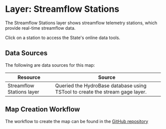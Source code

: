 # Layer: Streamflow Stations #

The Streamflow Stations layer shows streamflow telemetry stations,
which provide real-time streamflow data.

Click on a station to access the State's online data tools.

## Data Sources ##

The following are data sources for this map:

| **Resource** | **Source** |
| -- | -- |
| Streamflow Stations layer | Queried the HydroBase database using TSTool to create the stream gage layer. |

## Map Creation Workflow ##

The workflow to create the map can be found in the
[GitHub repository](https://github.com/OpenWaterFoundation/owf-infomapper-co-clear/tree/master/workflow/CurrentConditions/WaterSupply-Streamflow)
